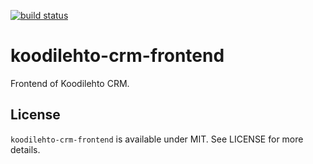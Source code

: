 [![build status](https://secure.travis-ci.org/koodilehto/koodilehto-crm-frontend.png)](http://travis-ci.org/koodilehto/koodilehto-crm-frontend)

# koodilehto-crm-frontend

Frontend of Koodilehto CRM.

## License

`koodilehto-crm-frontend` is available under MIT. See LICENSE for more details.
